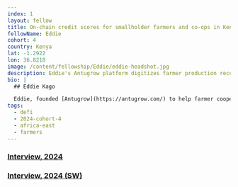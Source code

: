 ```yaml
---
index: 1
layout: fellow
title: On-chain credit scores for smallholder farmers and co-ops in Kenya
fellowName: Eddie
cohort: 4
country: Kenya
lat: -1.2922
lon: 36.8218
image: /content/fellowship/Eddie/eddie-headshot.jpg
description: Eddie's Antugrow platform digitizes farmer production records and farm metadata to create reputation scores on-chain, with a goal to access to affordable working capital for smallholder farmers and cooperatives in Kenya
bio: |
  ## Eddie Kago

  Eddie, founded [Antugrow](https://antugrow.com/) to help farmer cooperatives modernize their post-harvest record-keeping while creating on-chain credit scores for smallholder farmers in Kenya. By standardizing farmer data for interoperability purposes, Eddie aims to unlock low-cost credit and scalable agricultural insurance, leveraging his expertise in building digital identities within the agricultural development context. Antugrow intends to provide a human friendly stack to getting farmers onchain to enable economic prosperity.
tags:
  - defi
  - 2024-cohort-4
  - africa-east
  - farmers
---
```


### [Interview, 2024](https://youtu.be/qj30b6kuFoM?si=nWnCHh6QPXQ_Os9M)

### [Interview, 2024 (SW)](https://youtu.be/K_S6Mz8SccM?si=-hy1CrOH8V11WeO1)
